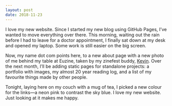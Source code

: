 ```yaml
---
layout: post
date: 2018-11-23
---
```


I love my new website. Since I started my new blog using GitHub Pages, I’ve wanted to move everything over there. This morning, waiting out the rain before I had to leave for a doctor appointment, I finally sat down at my desk and opened my laptop. Some work is still easier on the big screen. 

Now, my name dot com points here, to a new about page with a new photo of me behind my table at Euzine, taken by my zinefest buddy, [Kevin](https://kevinuehlein.wordpress.com). Over the next month, I’ll be adding static pages for standalone projects: a portfolio with images, my almost 20 year reading log, and a list of my favourite things made by other people. 

Tonight, laying here on my couch with a mug of tea, I picked a new colour for the links—a neon pink to contrast the sky blue. I love my new website. Just looking at it makes me happy. 
